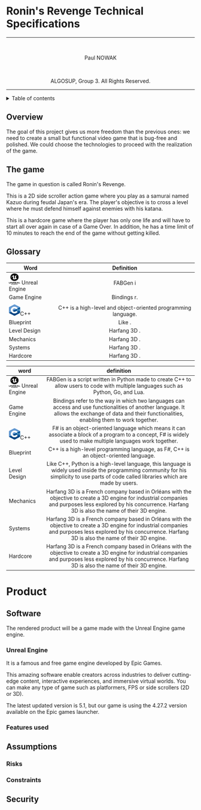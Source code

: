 
# Ronin's Revenge Technical Specifications

<hr>

<br>
<p align="center"> Paul NOWAK</p>
<br>

<p align="center"> ALGOSUP, Group 3. All Rights Reserved. </p>

<hr>

<details>
<summary>Table of contents</summary>

- [Introduction](#introduction)

</details>

## Overview

The goal of this project gives us more freedom than the previous ones: we need to create a small but functional video game that is bug-free and polished. We could choose the technologies to proceed with the realization of the game.



## The game

The game in question is called Ronin's Revenge. 

This is a 2D side scroller action game where you play as a samurai named Kazuo during feudal Japan's era. The player's objective is to cross a level where he must defend himself against enemies with his katana. 

This is a hardcore game where the player has only one life and will have to start all over again in case of a Game Over. In addition, he has a time limit of 10 minutes to reach the end of the game without getting killed.

## Glossary

| Word                                                                                                |                                                                                                    Definition                                                                                                    |
| --------------------------------------------------------------------------------------------------- | :--------------------------------------------------------------------------------------------------------------------------------------------------------------------------------------------------------------: |
| <img src="./Images/1200px-UE_Logo_Black_Centered.svg.png" width="30" height="30" /> <span id="Unreal Engine">Unreal Engine</span>                                                                       |                                       FABGen i                                       |
| <span id="Game Engine">Game Engine</span>                                                                 |        Bindings r.        |
                          |
| <img src="./Images/ISO_C++_Logo.svg.png" width="30" height="30" /><span id="C++">C++</span>                  |                                                               C++ is a high-level and object-oriented programming language.                                                               |
| <span id="Blueprint">Blueprint</span>         |            Like .            |
| <span id="Level Design">Level Design</span> | Harfang 3D . |
| <span id="Mechanics">Mechanics</span> | Harfang 3D . |
| <span id="Systems">Systems</span> | Harfang 3D . |
| <span id="Hardcore">Hardcore</span> | Harfang 3D . |


| word                                                                                                |                                                                                                    definition                                                                                                    |
| --------------------------------------------------------------------------------------------------- | :--------------------------------------------------------------------------------------------------------------------------------------------------------------------------------------------------------------: |
| <img src="./Images/1200px-UE_Logo_Black_Centered.svg.png" width="30" height="30" /> <span id="Unreal Engine">Unreal Engine</span>                                                                     |                                       FABGen is a script written in Python made to create C++ to allow users to code with multiple languages such as Python, Go, and Lua.                                        |
| <span id="Game Engine">Game Engine</span>                                                               |        Bindings refer to the way in which two languages can access and use functionalities of another language. It allows the exchange of data and their functionalities, enabling them to work together.        |
| <img src="./Images/ISO_C++_Logo.svg.png" width="30" height="30" /><span id="C++">C++</span>               |                          F# is an object-oriented language which means it can associate a block of a program to a concept, F# is widely used to make multiple languages work together.                           |
| <span id="Blueprint">Blueprint</span>                  |                                                               C++ is a high-level programming language, as F#, C++ is an object-oriented language.                                                               |
| <span id="Level Design">Level Design</span>         |            Like C++, Python is a high-level language, this language is widely used inside the programming community for his simplicity to use parts of code called libraries which are made by users.            |
| <span id="Mechanics">Mechanics</span> | Harfang 3D is a French company based in Orléans with the objective to create a 3D engine for industrial companies and purposes less explored by his concurrence. Harfang 3D is also the name of their 3D engine. |
| <span id="Systems">Systems</span> | Harfang 3D is a French company based in Orléans with the objective to create a 3D engine for industrial companies and purposes less explored by his concurrence. Harfang 3D is also the name of their 3D engine. |
| <span id="Hardcore">Hardcore</span> | Harfang 3D is a French company based in Orléans with the objective to create a 3D engine for industrial companies and purposes less explored by his concurrence. Harfang 3D is also the name of their 3D engine. |


# Product

## Software

The rendered product will be a game made with the Unreal Engine game engine.

### Unreal Engine
It is a famous and free game engine developed by Epic Games. 

This amazing software enable creators across industries to deliver cutting-edge content, interactive experiences, and immersive virtual worlds. You can make any type of game such as platformers, FPS or side scrollers (2D or 3D). 

The latest updated version is 5.1, but our game is using the 4.27.2 version available on the Epic games launcher.

### Features used

## Assumptions

### Risks

### Constraints

## Security



